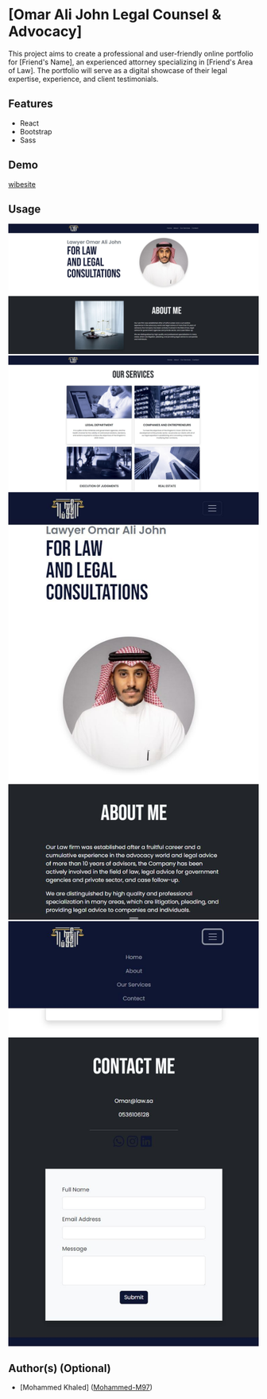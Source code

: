 # [Omar Ali John Legal Counsel & Advocacy]

This project aims to create a professional and user-friendly online portfolio for [Friend's Name], an experienced attorney specializing in [Friend's Area of Law]. The portfolio will serve as a digital showcase of their legal expertise, experience, and client testimonials.

## Features

* React
* Bootstrap
* Sass

## Demo

[wibesite](https://zippy-swan-9b0623.netlify.app/)

## Usage

![pic1](./src/assets/images/projectPic1.JPG)
![pic2](./src/assets/images/projectPic2.JPG)
![pic3](./src/assets/images/projectPic01.JPG)
![pic4](./src/assets/images/projectPic02.JPG)

## Author(s) (Optional)

* [Mohammed Khaled] ([Mohammed-M97](https://github.com/Mohammed-M97))